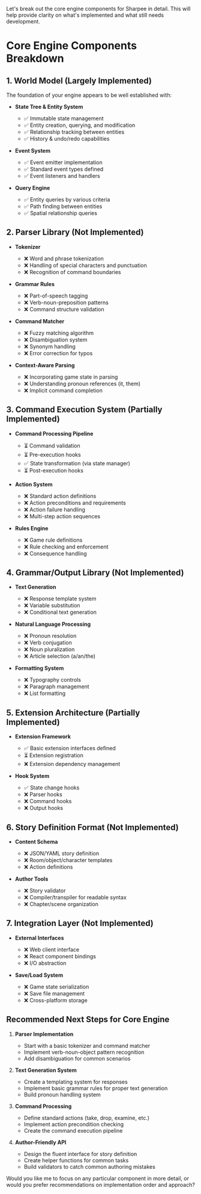Let's break out the core engine components for Sharpee in detail. This will help provide clarity on what's implemented and what still needs development.

# Core Engine Components Breakdown

## 1. World Model (Largely Implemented)

The foundation of your engine appears to be well established with:

- **State Tree & Entity System**
  - ✅ Immutable state management
  - ✅ Entity creation, querying, and modification
  - ✅ Relationship tracking between entities
  - ✅ History & undo/redo capabilities

- **Event System**
  - ✅ Event emitter implementation
  - ✅ Standard event types defined
  - ✅ Event listeners and handlers

- **Query Engine**
  - ✅ Entity queries by various criteria
  - ✅ Path finding between entities
  - ✅ Spatial relationship queries

## 2. Parser Library (Not Implemented)

- **Tokenizer**
  - ❌ Word and phrase tokenization
  - ❌ Handling of special characters and punctuation
  - ❌ Recognition of command boundaries

- **Grammar Rules**
  - ❌ Part-of-speech tagging
  - ❌ Verb-noun-preposition patterns
  - ❌ Command structure validation

- **Command Matcher**
  - ❌ Fuzzy matching algorithm
  - ❌ Disambiguation system
  - ❌ Synonym handling
  - ❌ Error correction for typos

- **Context-Aware Parsing**
  - ❌ Incorporating game state in parsing
  - ❌ Understanding pronoun references (it, them)
  - ❌ Implicit command completion

## 3. Command Execution System (Partially Implemented)

- **Command Processing Pipeline**
  - ⏳ Command validation
  - ⏳ Pre-execution hooks
  - ✅ State transformation (via state manager)
  - ⏳ Post-execution hooks

- **Action System**
  - ❌ Standard action definitions
  - ❌ Action preconditions and requirements
  - ❌ Action failure handling
  - ❌ Multi-step action sequences

- **Rules Engine**
  - ❌ Game rule definitions
  - ❌ Rule checking and enforcement
  - ❌ Consequence handling

## 4. Grammar/Output Library (Not Implemented)

- **Text Generation**
  - ❌ Response template system
  - ❌ Variable substitution
  - ❌ Conditional text generation

- **Natural Language Processing**
  - ❌ Pronoun resolution
  - ❌ Verb conjugation
  - ❌ Noun pluralization
  - ❌ Article selection (a/an/the)

- **Formatting System**
  - ❌ Typography controls
  - ❌ Paragraph management
  - ❌ List formatting

## 5. Extension Architecture (Partially Implemented)

- **Extension Framework**
  - ✅ Basic extension interfaces defined
  - ⏳ Extension registration
  - ❌ Extension dependency management

- **Hook System**
  - ✅ State change hooks
  - ❌ Parser hooks
  - ❌ Command hooks
  - ❌ Output hooks

## 6. Story Definition Format (Not Implemented)

- **Content Schema**
  - ❌ JSON/YAML story definition
  - ❌ Room/object/character templates
  - ❌ Action definitions

- **Author Tools**
  - ❌ Story validator
  - ❌ Compiler/transpiler for readable syntax
  - ❌ Chapter/scene organization

## 7. Integration Layer (Not Implemented)

- **External Interfaces**
  - ❌ Web client interface
  - ❌ React component bindings
  - ❌ I/O abstraction

- **Save/Load System**
  - ❌ Game state serialization
  - ❌ Save file management
  - ❌ Cross-platform storage

## Recommended Next Steps for Core Engine

1. **Parser Implementation**
   - Start with a basic tokenizer and command matcher
   - Implement verb-noun-object pattern recognition
   - Add disambiguation for common scenarios

2. **Text Generation System**
   - Create a templating system for responses
   - Implement basic grammar rules for proper text generation
   - Build pronoun handling system

3. **Command Processing**
   - Define standard actions (take, drop, examine, etc.)
   - Implement action precondition checking
   - Create the command execution pipeline

4. **Author-Friendly API**
   - Design the fluent interface for story definition
   - Create helper functions for common tasks
   - Build validators to catch common authoring mistakes

Would you like me to focus on any particular component in more detail, or would you prefer recommendations on implementation order and approach?
